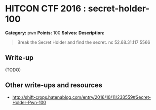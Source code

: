 # HITCON CTF 2016 : secret-holder-100

**Category:** pwn
**Points:** 100
**Solves:**
**Description:**

> Break the Secret Holder and find the secret. nc 52.68.31.117 5566


## Write-up

(TODO)

## Other write-ups and resources

* http://shift-crops.hatenablog.com/entry/2016/10/11/233559#Secret-Holder-Pwn-100
